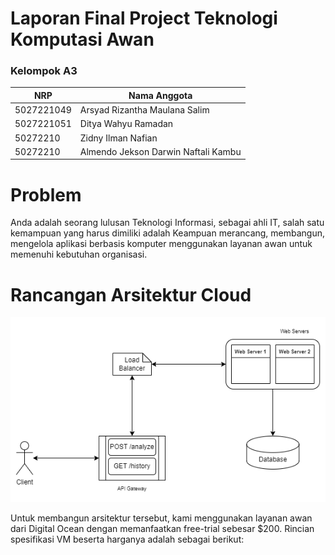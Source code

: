 # Laporan Final Project Teknologi Komputasi Awan 

### Kelompok A3
| NRP | Nama Anggota |
|-----|--------------|
| 5027221049 | Arsyad Rizantha Maulana Salim |
| 5027221051 | Ditya Wahyu Ramadan |
| 50272210 | Zidny Ilman Nafian |
| 50272210 | Almendo Jekson Darwin Naftali Kambu |

# Problem
Anda adalah seorang lulusan Teknologi Informasi, sebagai ahli IT, salah satu kemampuan yang harus dimiliki adalah Keampuan merancang, membangun, mengelola aplikasi berbasis komputer menggunakan layanan awan untuk memenuhi kebutuhan organisasi.

# Rancangan Arsitektur Cloud
![](Images/Rancangan%20Arsitektur%20Cloud.png "test")

Untuk membangun arsitektur tersebut, kami  menggunakan layanan awan dari Digital Ocean dengan memanfaatkan free-trial sebesar $200. Rincian spesifikasi VM beserta harganya adalah sebagai berikut:
